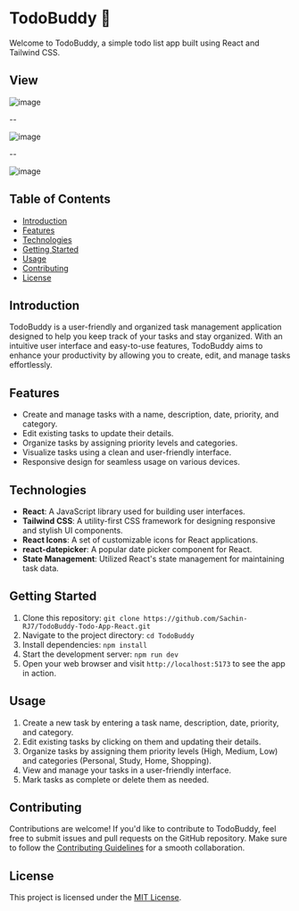 # TodoBuddy 📗

Welcome to TodoBuddy, a simple todo list app built using React and Tailwind CSS.

## View

![image](https://github.com/Sachin-RJ7/TodoBuddy-Todo-App-React/assets/110657130/2f8abf14-542b-4bdf-942a-fec54bd5b2fe)

--

![image](https://github.com/Sachin-RJ7/TodoBuddy-Todo-App-React/assets/110657130/d1d4814f-2ad0-4805-8d8c-a28dd049d5f1)

--

![image](https://github.com/Sachin-RJ7/TodoBuddy-Todo-App-React/assets/110657130/9a4d7e9d-d8de-4aa9-8b71-b85abe8972e2)

## Table of Contents

- [Introduction](#introduction)
- [Features](#features)
- [Technologies](#technologies)
- [Getting Started](#getting-started)
- [Usage](#usage)
- [Contributing](#contributing)
- [License](#license)

## Introduction

TodoBuddy is a user-friendly and organized task management application designed to help you keep track of your tasks and stay organized. With an intuitive user interface and easy-to-use features, TodoBuddy aims to enhance your productivity by allowing you to create, edit, and manage tasks effortlessly.

## Features

- Create and manage tasks with a name, description, date, priority, and category.
- Edit existing tasks to update their details.
- Organize tasks by assigning priority levels and categories.
- Visualize tasks using a clean and user-friendly interface.
- Responsive design for seamless usage on various devices.

## Technologies

- **React**: A JavaScript library used for building user interfaces.
- **Tailwind CSS**: A utility-first CSS framework for designing responsive and stylish UI components.
- **React Icons**: A set of customizable icons for React applications.
- **react-datepicker**: A popular date picker component for React.
- **State Management**: Utilized React's state management for maintaining task data.

## Getting Started

1. Clone this repository: `git clone https://github.com/Sachin-RJ7/TodoBuddy-Todo-App-React.git`
2. Navigate to the project directory: `cd TodoBuddy`
3. Install dependencies: `npm install`
4. Start the development server: `npm run dev`
5. Open your web browser and visit `http://localhost:5173` to see the app in action.

## Usage

1. Create a new task by entering a task name, description, date, priority, and category.
2. Edit existing tasks by clicking on them and updating their details.
3. Organize tasks by assigning them priority levels (High, Medium, Low) and categories (Personal, Study, Home, Shopping).
4. View and manage your tasks in a user-friendly interface.
5. Mark tasks as complete or delete them as needed.

## Contributing

Contributions are welcome! If you'd like to contribute to TodoBuddy, feel free to submit issues and pull requests on the GitHub repository. Make sure to follow the [Contributing Guidelines](CONTRIBUTING.md) for a smooth collaboration.

## License

This project is licensed under the [MIT License](LICENSE).
